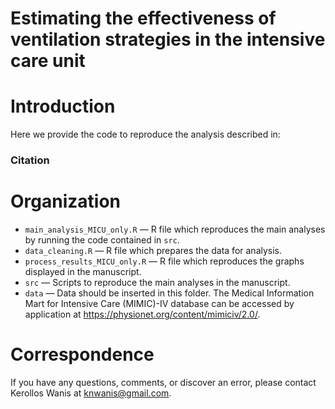 # Estimating the effectiveness of ventilation strategies in the intensive care unit

# Introduction
Here we provide the code to reproduce the analysis described in: 

### Citation

> 

# Organization
- `main_analysis_MICU_only.R` — R file which reproduces the main analyses by running the code contained in `src`.
- `data_cleaning.R` — R file which prepares the data for analysis.
- `process_results_MICU_only.R` — R file which reproduces the graphs displayed in the manuscript.
- `src`  — Scripts to reproduce the main analyses in the manuscript.
- `data`  — Data should be inserted in this folder. The Medical Information Mart for Intensive Care (MIMIC)-IV database can be accessed by application at https://physionet.org/content/mimiciv/2.0/. 

# Correspondence
If you have any questions, comments, or discover an error, please contact Kerollos Wanis at knwanis@gmail.com.
